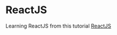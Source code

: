 # ReactJS  
Learning ReactJS from this tutorial [ReactJS](https://youtu.be/xNQo6gEl16g?si=uBcp7Eh-qjWY_eZ2)
